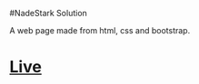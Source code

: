 #NadeStark Solution

A web page made from html, css and bootstrap.


# [Live](https://asadalamshaikh.github.io/NadeStark_Solutions/)
